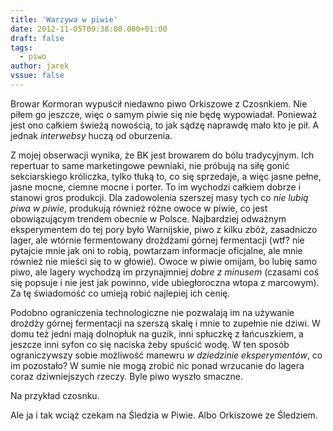 ```yaml
---
title: 'Warzywa w piwie'
date: 2012-11-05T09:38:00.000+01:00
draft: false
tags:
  - piwo
author: jarek
vssue: false
---
```


Browar Kormoran wypuścił niedawno piwo Orkiszowe z Czosnkiem. Nie piłem go jeszcze, więc o samym piwie się nie będę wypowiadał. Ponieważ jest ono całkiem świeżą nowością, to jak sądzę naprawdę mało kto je pił. A jednak _interwebsy_ huczą od oburzenia.

<!-- more -->

Z mojej obserwacji wynika, że BK jest browarem do bólu tradycyjnym. Ich repertuar to same marketingowe pewniaki, nie próbują na siłę gonić sekciarskiego króliczka, tylko tłuką to, co się sprzedaje, a więc jasne pełne, jasne mocne, ciemne mocne i porter. To im wychodzi całkiem dobrze i stanowi gros produkcji. Dla zadowolenia szerszej masy tych co _nie lubią piwa w piwie_, produkują również różne owoce w piwie, co jest obowiązującym trendem obecnie w Polsce. Najbardziej odważnym eksperymentem do tej pory było Warnijskie, piwo z kilku zbóż, zasadniczo lager, ale wtórnie fermentowany drożdżami górnej fermentacji (wtf? nie pytajcie mnie jak oni to robią, powtarzam informacje oficjalne, ale mnie również nie mieści się to w głowie). Owoce w piwie omijam, bo lubię samo piwo, ale lagery wychodzą im przynajmniej _dobre z minusem_ (czasami coś się popsuje i nie jest jak powinno, vide ubiegłoroczna wtopa z marcowym). Za tę świadomość co umieją robić najlepiej ich cenię.

Podobno ograniczenia technologiczne nie pozwalają im na używanie drożdży górnej fermentacji na szerszą skalę i mnie to zupełnie nie dziwi. W domu też jedni mają dolnopłuk na guzik, inni spłuczkę z łańcuszkiem, a jeszcze inni syfon co się naciska żeby spuścić wodę. W ten sposób ograniczywszy sobie możliwość manewru _w dziedzinie eksperymentów_, co im pozostało? W sumie nie mogą zrobić nic ponad wrzucanie do lagera coraz dziwniejszych rzeczy. Byle piwo wyszło smaczne.

Na przykład czosnku.

Ale ja i tak wciąż czekam na Śledzia w Piwie. Albo Orkiszowe ze Śledziem.
